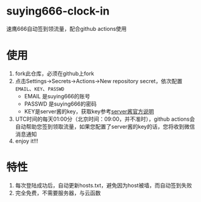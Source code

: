 # suying666-clock-in

速鹰666自动签到领流量，配合github actions使用

# 使用
1. fork此仓库，必须在github上fork
2. 点击Settings->Secrets->Actions->New repository secret，依次配置`EMAIL`、`KEY`、`PASSWD`
    - EMAIL 是suying666的账号
    - PASSWD 是suying666的密码
    - KEY是server酱的key，获取key参考[server酱官方说明](http://sc.ftqq.com/3.version)
3. UTC时间的每天01:00分（北京时间：09:00，并不准时），github actions会自动帮助您签到领取流量，如果您配置了server酱的key的话，您将收到微信消息通知
4. enjoy it!!!

# 特性

1. 每次登陆成功后，自动更新hosts.txt，避免因为host被墙，而自动签到失败
2. 完全免费，不需要服务器，与云函数